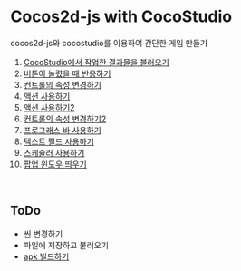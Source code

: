 Cocos2d-js with CocoStudio
====

cocos2d-js와 cocostudio를 이용하여 간단한 게임 만들기

1. [CocoStudio에서 작업한 결과물을 불러오기](lectures/1_publish_and_import/readme.md)
2. [버튼이 눌렸을 때 반응하기](lectures/2_add_button_click_handler/readme.md)
3. [컨트롤의 속성 변경하기](lectures/3_change_props/readme.md)
4. [액션 사용하기](lectures/4_actions/readme.md)
5. [액션 사용하기2](lectures/5_actions2/readme.md)
6. [컨트롤의 속성 변경하기2](lectures/6_change_props2/readme.md)
7. [프로그래스 바 사용하기](lectures/7_progress_bar/readme.md)
8. [텍스트 필드 사용하기](lectures/8_text_field/readme.md)
9. [스케쥴러 사용하기](lectures/9_scheduler/readme.md)
10. [팝업 윈도우 띄우기](lectures/10_popup_window/readme.md)
<br>

ToDo
----
* 씬 변경하기
* 파일에 저장하고 불러오기
* [apk 빌드하기](lectures/x_build_apk/readme.md)
